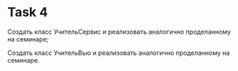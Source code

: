 # Task 4
Создать класс УчительСервис и реализовать аналогично проделанному на семинаре;

Создать класс УчительВью и реализовать аналогично проделанному на семинаре.